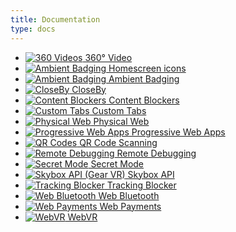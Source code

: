 ```yaml
---
title: Documentation
type: docs
---
```

<ul class="doclist">
	<li class="doclist-item">
		<a class="doclist-link turquoise" href="video-360">
			<img src="/docs-icons/ico-vid-360.svg" alt="360 Videos">
			360° Video
		</a>
	</li>
	<li class="doclist-item">
		<a class="doclist-link blue" href="homescreen">
			<img src="/docs-icons/ico-ambient-badging.svg" alt="Ambient Badging">
			Homescreen icons
	</a>
	</li>
	<li class="doclist-item">
		<a class="doclist-link purple" href="ambient-badging">
			<img src="/docs-icons/ico-ambient-badging.svg" alt="Ambient Badging">
			Ambient Badging
	</a>
	</li>
	<li class="doclist-item">
		<a class="doclist-link standard" href="closeby">
			<img src="/docs-icons/ico-closeby.svg" alt="CloseBy">
			CloseBy
	</a>
	</li>
	<li class="doclist-item">
		<a class="doclist-link turquoise" href="content-blockers">
			<img src="/docs-icons/ico-content-blockers.svg" alt="Content Blockers">
			Content Blockers
	</a>
	</li>
	<li class="doclist-item">
		<a class="doclist-link standard" href="custom-tabs">
			<img src="/docs-icons/ico-custom-tab.svg" alt="Custom Tabs">
			Custom Tabs
	</a>
	</li>
	<li class="doclist-item">
		<a class="doclist-link green" href="physical-web">
			<img src="/docs-icons/ico-closeby.svg" alt="Physical Web">
			Physical Web
	</a>
	</li>
	<li class="doclist-item">
		<a class="doclist-link purple" href="progressive-web-apps">
			<img src="/docs-icons/ico-progressive-web-apps.svg" alt="Progressive Web Apps">
			Progressive Web Apps
	</a>
	</li>
	<li class="doclist-item">
		<a class="doclist-link blue" href="qr-code-scanning">
			<img src="/docs-icons/ico-qr-code.svg" alt="QR Codes">
			QR Code Scanning
	</a>
	</li>
	<li class="doclist-item">
		<a class="doclist-link turquoise" href="remote-debugging">
			<img src="/docs-icons/ico-remote-debug.svg" alt="Remote Debugging">
			Remote Debugging
	</a>
	</li>
	<li class="doclist-item">
		<a class="doclist-link green" href="secret-mode">
			<img src="/docs-icons/ico-secret-mode.svg" alt="Secret Mode">
			Secret Mode
	</a>
	</li>
	<li class="doclist-item">
		<a class="doclist-link purple" href="skybox">
			<img src="/docs-icons/ico-skybox.svg" alt="Skybox API (Gear VR)">
			Skybox API
	</a>
	</li>
	<li class="doclist-item">
		<a class="doclist-link standard" href="tracking-blocker">
			<img src="/docs-icons/ico-content-blockers.svg" alt="Tracking Blocker">
			Tracking Blocker
	</a>
	</li>
	<li class="doclist-item">
		<a class="doclist-link turquoise" href="web-bluetooth">
			<img src="/docs-icons/ico-bluetooth.svg" alt="Web Bluetooth">
			Web Bluetooth
	</a>
	</li>
	<li class="doclist-item">
		<a class="doclist-link purple" href="web-payments">
			<img src="/docs-icons/ico-payment.svg" alt="Web Payments">
			Web Payments
	</a>
	</li>
	<li class="doclist-item">
		<a class="doclist-link standard" href="webvr">
			<img src="/docs-icons/ico-skybox.svg" alt="WebVR">
			WebVR
	</a>
	</li>	
</ul>